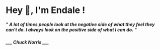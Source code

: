 <h1 title="head"> Hey 👋, I'm Endale !</h1>

**<h5><i>" A lot of times people look at the negative side of what they feel they can't do. I always look on the positive side of what I can do. "</i></h5>**

*<b>___ Chuck Norris ___</b>*

